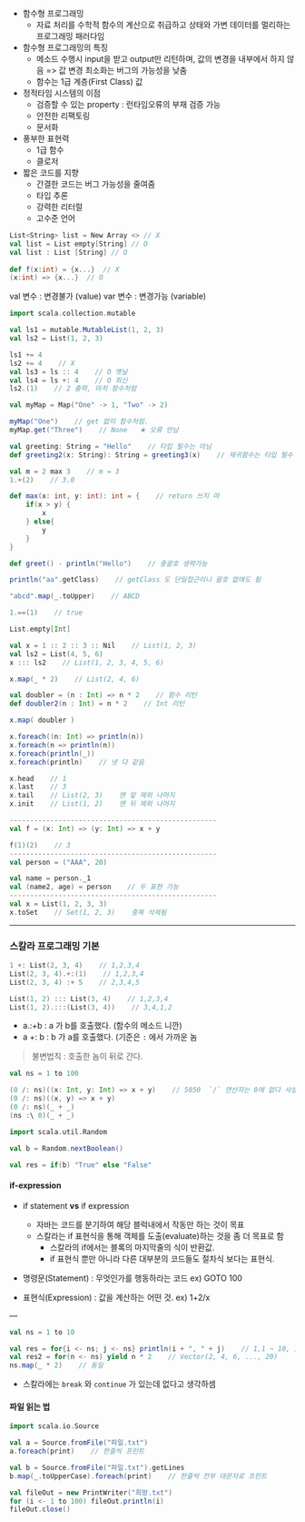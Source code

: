 - 함수형 프로그래밍
    - 자료 처리를 수학적 함수의 계산으로 취급하고 상태와 가변 데이터를 멀리하는 프로그래밍 패러다임
- 함수형 프로그래밍의 특징
    - 메소드 수행시 input을 받고 output만 리턴하며, 값의 변경을 내부에서 하지 않음 => 값 변경 최소화는 버그의 가능성을 낮춤
    - 함수는 1급 계층(First Class) 값
- 정적타임 시스템의 이점
    - 검증할 수 있는 property : 런타임오류의 부재 검증 가능
    - 안전한 리팩토링
    - 문서화
- 풍부한 표현력
    - 1급 함수
    - 클로저
- 짧은 코드를 지향
    - 간결한 코드는 버그 가능성을 줄여줌
    - 타입 추론
    - 강력한 리터럴
    - 고수준 언어
 ```scala
List<String> list = New Array <> // X
val list = List empty[String] // O
val list : List [String] // O
    
def f(x:int) = {x...}  // X
(x:int) => {x...}  // O
```
val 변수 : 변경불가 (value)
var 변수 : 변경가능 (variable)
```scala
import scala.collection.mutable

val ls1 = mutable.MutableList(1, 2, 3)
val ls2 = List(1, 2, 3)

ls1 += 4
ls2 += 4    // X
val ls3 = ls :: 4    // O 옛날
val ls4 = ls +: 4    // O 최신
ls2.(1)    // 2 출력, 마치 함수처럼
```

```scala
val myMap = Map("One" -> 1, "Two" -> 2)

myMap("One")    // get 없이 함수처럼.
myMap.get("Three")    // None   ★ 오류 안남
```

```scala
val greeting: String = "Hello"    // 타입 필수는 아님
def greeting2(x: String): String = greeting3(x)    // 재귀함수는 타입 필수

val m = 2 max 3    // m = 3
1.+(2)    // 3.0

def max(x: int, y: int): int = {    // return 쓰지 마
    if(x > y) {
        x
    } else{
        y
    }
}

def greet() - println("Hello")    // 중괄호 생략가능

println("aa".getClass)    // getClass 도 단일접근이니 괄호 없애도 됨

"abcd".map(_.toUpper)    // ABCD

1.==(1)    // true

List.empty[Int]

val x = 1 :: 2 :: 3 :: Nil    // List(1, 2, 3)
val ls2 = List(4, 5, 6)
x ::: ls2    // List(1, 2, 3, 4, 5, 6)

x.map(_ * 2)    // List(2, 4, 6)

val doubler = (n : Int) => n * 2    // 함수 리턴
def doubler2(n : Int) = n * 2    // Int 리턴

x.map( doubler )

x.foreach((n: Int) => println(n))
x.foreach(n => println(n))
x.foreach(println(_))
x.foreach(println)    // 넷 다 같음

x.head    // 1
x.last    // 3
x.tail    // List(2, 3)    맨 앞 제외 나머지
x.init    // List(1, 2)    맨 뒤 제외 나머지

---------------------------------------------------
val f = (x: Int) => (y: Int) => x + y

f(1)(2)    // 3
---------------------------------------------------
val person = ("AAA", 20)

val name = person._1
val (name2, age) = person    // 두 표현 가능
---------------------------------------------------
val x = List(1, 2, 3, 3)
x.toSet    // Set(1, 2, 3)    중복 삭제됨
```

---
### 스칼라 프로그래밍 기본
```scala
1 +: List(2, 3, 4)    // 1,2,3,4
List(2, 3, 4).+:(1)    // 1,2,3,4
List(2, 3, 4) :+ 5    // 2,3,4,5

List(1, 2) ::: List(3, 4)    // 1,2,3,4
List(1, 2).:::(List(3, 4))    // 3,4,1,2
```
- a.:+b  :  a 가 b를 호출했다. (함수의 메소드 니깐)
- a +: b  :  b 가 a를 호출했다. (기준은 `:` 에서 가까운 놈
> 불변법칙 : 호출한 놈이 뒤로 간다.

```scala
val ns = 1 to 100

(0 /: ns)((x: Int, y: Int) => x + y)    // 5050  `/` 연산자는 0에 없다 사실 ns가 호출한 것
(0 /: ns)((x, y) => x + y)
(0 /: ns)(_ + _)
(ns :\ 0)(_ + _)
```

```scala
import scala.util.Random

val b = Random.nextBoolean()

val res = if(b) "True" else "False"
```

#### if-expression
- if statement **vs** if expression
    - 자바는 코드를 분기하여 해당 블럭내에서 작동만 하는 것이 목표
    - 스칼라는 if 표현식을 통해 객체를 도출(evaluate)하는 것을 좀 더 목표로 함
        - 스칼라의 if에서는 블록의 마지막줄의 식이 반환값.
        - if 표현식 뿐만 아니라 다른 대부분의 코드들도 절차식 보다는 표현식.

- 명령문(Statement) : 무엇인가를 행동하라는 코드 ex) GOTO 100
- 표현식(Expression) : 값을 계산하는 어떤 것. ex) 1+2/x

—
```scala
val ns = 1 to 10

val res = for{i <- ns; j <- ns} println(i + ", " + j)    // 1,1 ~ 10, 10 2중 포문 100개
val res2 = for(n <- ns) yield n * 2    // Vector(2, 4, 6, ..., 20)
ns.map(_ * 2)    // 동일
```

- 스칼라에는 `break` 와 `continue` 가 있는데 없다고 생각하셈

#### 파일 읽는 법
```scala
import scala.io.Source

val a = Source.fromFile("파일.txt")
a.foreach(print)    // 한줄씩 프린트

val b = Source.fromFile("파일.txt").getLines
b.map(_.toUpperCase).foreach(print)    // 한줄씩 전부 대문자로 프린트

val fileOut = new PrintWriter("희망.txt")
for (i <- 1 to 100) fileOut.println(i)
fileOut.close()
```